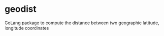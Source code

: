 # geodist
GoLang package to compute the distance between two geographic latitude, longitude coordinates
